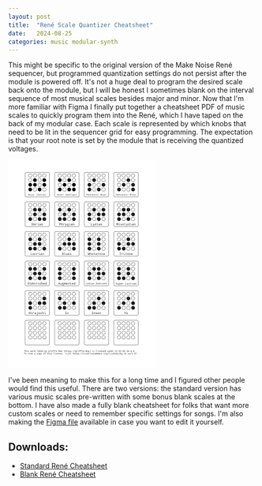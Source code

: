 ```yaml
---
layout: post
title:  "René Scale Quantizer Cheatsheet"
date:   2024-08-25
categories: music modular-synth
---
```


This might be specific to the original version of the Make Noise René
sequencer, but programmed quantization settings do not persist after the module
is powered off. It's not a huge deal to program the desired scale back onto the
module, but I will be honest I sometimes blank on the interval sequence of most
musical scales besides major and minor. Now that I'm more familiar with Figma I
finally put together a cheatsheet PDF of music scales to quickly program them
into the René, which I have taped on the back of my modular case. Each scale is
represented by which knobs that need to be lit in the sequencer grid for easy
programming. The expectation is that your root note is set by the module that
is receiving the quantized voltages.

![Rene Cheatsheet Preview](/images/rene-cheatsheet-preview.png)

I've been meaning to make this for a long time and I figured other people would
find this useful. There are two versions: the standard version has various
music scales pre-written with some bonus blank scales at the bottom. I have
also made a fully blank cheatsheet for folks that want more custom scales or
need to remember specific settings for songs. I'm also making the [Figma
file][1] available in case you want to edit it yourself.

[1]: https://www.figma.com/design/mrU11ZiuzVan19emZEFsFX/Rene-Scale-Cheatsheet

## Downloads:

* [Standard René Cheatsheet](/assets/rene-cheatsheet/rene-standard.pdf)
* [Blank René Cheatsheet](/assets/rene-cheatsheet/rene-blank.pdf)
